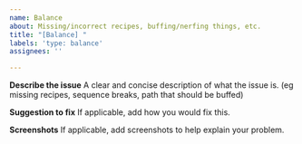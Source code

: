 ```yaml
---
name: Balance 
about: Missing/incorrect recipes, buffing/nerfing things, etc.
title: "[Balance] "
labels: 'type: balance'
assignees: ''

---
```


**Describe the issue**
A clear and concise description of what the issue is. (eg missing recipes, sequence breaks, path that should be buffed)

**Suggestion to fix**
If applicable, add how you would fix this.

**Screenshots**
If applicable, add screenshots to help explain your problem.

